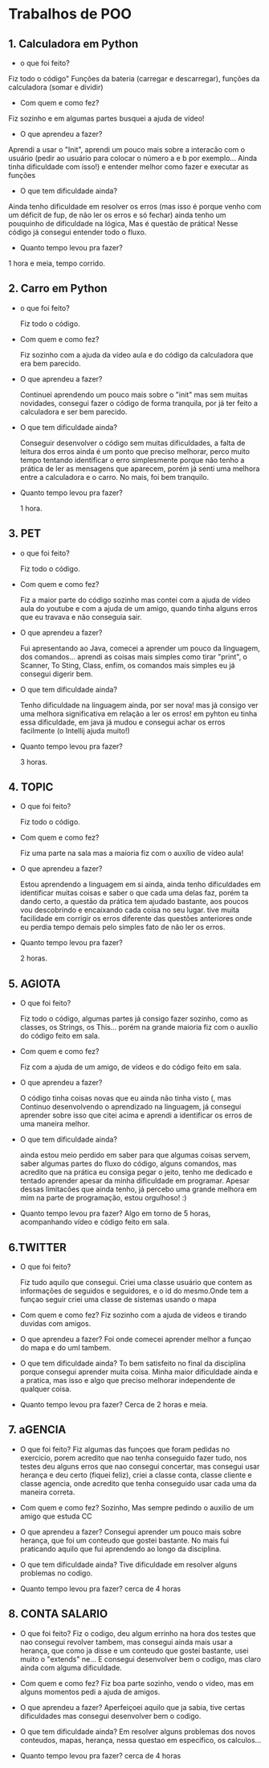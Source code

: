 ﻿# Trabalhos de POO
## 1. Calculadora em Python

- o que foi feito?
 

Fiz todo o código" Funções da bateria (carregar e descarregar), 
funções da calculadora (somar e dividir)

 

- Com quem e como fez? 


Fiz sozinho e em algumas partes busquei a ajuda de vídeo! 




- O que aprendeu a fazer?
 

Aprendi a usar o "Init", aprendi um pouco mais sobre a interacão com o usuário 
(pedir ao usuário para colocar o número a e b por exemplo... Ainda tinha dificuldade com isso!) 
e entender melhor como fazer e executar as funções



- O que tem dificuldade ainda?


Ainda tenho dificuldade em resolver os erros (mas isso é porque venho com um déficit de fup, de não ler os erros e só fechar) 
ainda tenho um pouquinho de dificuldade na lógica, Mas é questão de prática! Nesse código já consegui entender todo o fluxo.

 

- Quanto tempo levou pra fazer?
 

1 hora e meia, tempo corrido.


## 2. Carro em Python

- o que foi feito?


  Fiz todo o código.



- Com quem e como fez? 


  Fiz sozinho com a ajuda da vídeo aula e do código da calculadora que era bem parecido.




- O que aprendeu a fazer? 

  Continuei aprendendo um pouco mais sobre o "init" mas sem muitas novidades, 
  consegui fazer o código de forma tranquila, por já ter feito a calculadora e ser bem parecido.



- O que tem dificuldade ainda?


  Conseguir desenvolver o código sem muitas dificuldades, a falta de leitura dos erros 
  ainda é um ponto que preciso melhorar, perco muito tempo tentando identificar o erro simplesmente 
  porque não tenho a prática de ler as mensagens que aparecem, porém já senti uma melhora entre a calculadora e o carro. No mais, foi bem tranquilo.



- Quanto tempo levou pra fazer? 

  1 hora.

## 3. PET
- o que foi feito?

  Fiz todo o código.

- Com quem e como fez?

  Fiz a maior parte do código sozinho mas contei com a ajuda de vídeo aula do youtube e com a ajuda de um amigo, quando tinha alguns erros que eu 
  travava e não conseguia sair.

- O que aprendeu a fazer? 

  Fui apresentando ao Java, comecei a aprender um pouco da linguagem, dos comandos... aprendi as coisas mais simples como tirar "print", o Scanner,
To Sting, Class, enfim, os comandos mais simples eu já consegui digerir bem.

- O que tem dificuldade ainda?

  Tenho dificuldade na linguagem ainda, por ser nova! mas já consigo ver uma melhora significativa em relação a ler os erros! em pyhton eu tinha 
  essa dificuldade, em java já mudou e consegui achar os erros facilmente (o Intellij ajuda muito!)

- Quanto tempo levou pra fazer?

  3 horas.

## 4. TOPIC
- O que foi feito?

  Fiz todo o código.

- Com quem e como fez?

  Fiz uma parte na sala mas a maioria fiz com o auxílio de vídeo aula!

- O que aprendeu a fazer?

  Estou aprendendo a linguagem em si ainda, ainda tenho dificuldades em identificar muitas coisas e saber o que cada uma delas faz, porém ta dando certo,
  a questão da prática tem ajudado bastante, aos poucos vou descobrindo e encaixando cada coisa no seu lugar. tive muita facilidade em corrigir os erros
  diferente das questões anteriores onde eu perdia tempo demais pelo simples fato de não ler os erros.

- Quanto tempo levou pra fazer?

  2 horas.

## 5. AGIOTA

- O que foi feito?

  Fiz todo o código, algumas partes já consigo fazer sozinho, como as classes, os Strings, os This... porém na grande maioria fiz com o auxílio do código
  feito em sala.

- Com quem e como fez?

  Fiz com a ajuda de um amigo, de vídeos e do código feito em sala.

- O que aprendeu a fazer?

  O código tinha coisas novas que eu ainda não tinha visto (, mas Continuo desenvolvendo o aprendizado na linguagem, já consegui aprender sobre isso que citei acima 
  e aprendi a identificar os erros de uma maneira melhor.

- O que tem dificuldade ainda?

  ainda estou meio perdido em saber para que algumas coisas servem, saber algumas partes do fluxo do código, alguns comandos, mas acredito que na prática 
  eu consiga pegar o jeito, tenho me dedicado e tentado aprender apesar da minha dificuldade em programar. Apesar dessas
  limitacões que ainda tenho, já percebo uma grande melhora em mim na parte de programação, estou orgulhoso! :)
  

- Quanto tempo levou pra fazer?
  Algo em torno de 5 horas, acompanhando vídeo e código feito em sala.
  
## 6.TWITTER

- O que foi feito?

  Fiz tudo aquilo que consegui. Criei uma classe usuário que contem as informações de seguidos e seguidores, e o id do mesmo.Onde
  tem a funçao seguir
  criei uma classe de sistemas usando o mapa

- Com quem e como fez?
  Fiz sozinho com a ajuda de videos e tirando duvidas com amigos.

- O que aprendeu a fazer?
  Foi onde comecei aprender melhor a funçao do mapa e do uml tambem.

- O que tem dificuldade ainda?
  To bem satisfeito no final da disciplina porque consegui aprender muita coisa. Minha maior dificuldade ainda e a pratica, mas isso
  e algo que preciso melhorar independente de qualquer coisa.


- Quanto tempo levou pra fazer?
  Cerca de 2 horas e meia.

## 7. aGENCIA

- O que foi feito?
  Fiz algumas das funçoes que foram pedidas no exercicio, porem acredito que nao tenha conseguido fazer tudo, nos testes deu alguns
  erros que nao consegui concertar, mas consegui usar herança e deu certo (fiquei feliz), criei a classe conta, classe cliente e classe
  agencia, onde acredito que tenha conseguido usar cada uma da maneira correta.

- Com quem e como fez?
  Sozinho, Mas sempre pedindo o auxilio de um amigo que estuda CC

- O que aprendeu a fazer?
  Consegui aprender um pouco mais sobre herança, que foi um conteudo que gostei bastante. No mais fui praticando aquilo que fui aprendendo
  ao longo da disciplina.

- O que tem dificuldade ainda?
  Tive dificuldade em resolver alguns problemas no codigo.


- Quanto tempo levou pra fazer?
  cerca de 4 horas


## 8. CONTA SALARIO

- O que foi feito?
  Fiz o codigo, deu algum errinho na hora dos testes que nao consegui revolver tambem, mas consegui ainda mais usar a herança, que como ja disse
  e um conteudo que gostei bastante, usei muito o "extends" ne... E consegui desenvolver bem o codigo, mas claro ainda com alguma dificuldade.

- Com quem e como fez?
  Fiz boa parte sozinho, vendo o video, mas em alguns momentos pedi a ajuda de amigos.

- O que aprendeu a fazer?
  Aperfeiçoei aquilo que ja sabia, tive certas dificuldades mas consegui desenvolver bem o codigo.

- O que tem dificuldade ainda?
  Em resolver alguns problemas dos novos conteudos, mapas, herança, nessa questao em especifico, os calculos...


- Quanto tempo levou pra fazer?
  cerca de 4 horas




